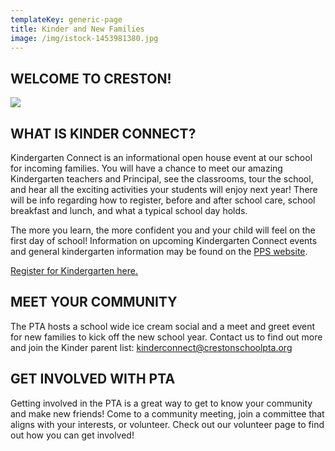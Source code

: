 ```yaml
---
templateKey: generic-page
title: Kinder and New Families
image: /img/istock-1453981380.jpg
---
```

## WELCOME TO CRESTON!

![](/img/first-day-of-kinder.png)

## WHAT IS KINDER CONNECT?

Kindergarten Connect is an informational open house event at our school for incoming families. You will have a chance to meet our amazing Kindergarten teachers and Principal, see the classrooms, tour the school, and hear all the exciting activities your students will enjoy next year! There will be info regarding how to register, before and after school care, school breakfast and lunch, and what a typical school day holds.

The more you learn, the more confident you and your child will feel on the first day of school! Information on upcoming Kindergarten Connect events and general kindergarten information may be found on the [PPS website](https://www.pps.net/kindergarten).

[Register for Kindergarten here.](https://www.pps.net/kinderenroll)

## MEET YOUR COMMUNITY

The PTA hosts a school wide ice cream social and a meet and greet event for new families to kick off the new school year. Contact us to find out more and join the Kinder parent list: kinderconnect@crestonschoolpta.org

## GET INVOLVED WITH PTA

Getting involved in the PTA is a great way to get to know your community and make new friends! Come to a community meeting, join a committee that aligns with your interests, or volunteer. Check out our volunteer page to find out how you can get involved!